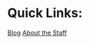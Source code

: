 # Quick Links:
[Blog](https://funworldmcpe.github.io/Blog/Index.html)
[About the Staff](https://funworldmcpe.github.io/About/Index.html)

